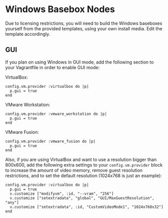 Windows Basebox Nodes
=====================

Due to licensing restrictions, you will need to build the Windows baseboxes
yourself from the provided templates, using your own install media.  Edit
the template accordingly.

GUI
---

If you plan on using Windows in GUI mode, add the following section to your
Vagrantfile in order to enable GUI mode:

VirtualBox:

    config.vm.provider :virtualbox do |p|
      p.gui = true
    end

VMware Workstation:

    config.vm.provider :vmware_workstation do |p|
      p.gui = true
    end

VMware Fusion:

    config.vm.provider :vmware_fusion do |p|
      p.gui = true
    end

Also, if you are using VirtualBox and want to use a resolution bigger than
800x600, add the following extra settings to your `config.vm.provider` block
to increase the amount of video memory, remove guest resolution restrictions,
and to set the default resolution (1024x768 is just an example):

    config.vm.provider :virtualbox do |p|
      p.gui = true
      v.customize ["modifyvm", :id, "--vram", "256"]
      v.customize ["setextradata", "global", "GUI/MaxGuestResolution", "any"]
      v.customize ["setextradata", :id, "CustomVideoMode1", "1024x768x32"]
    end
